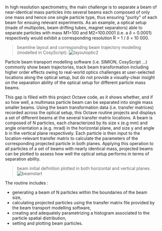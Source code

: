 In high resolution spectrometry, the main challenge is to separate a beam of near-identical mass particles into several beams each composed of only one mass and hence one single particle type, thus ensuring "purity" of each beam for ensuing relevant experiments.
As an example, a optical setup (made of multipoles, beam drifting tubes, magnet separators) able to separate particles with mass M1=100 and M2=100.0001 (i.e. a $\delta$ = 0.0001) respectively would exhibit a corresponding resolution R = 1 / $\delta$ = 10 000.

> beamline layout and corresponding beam trajectory modelling (modelled in CosyScript).
![layoutoptic2](https://user-images.githubusercontent.com/126000617/220470902-953ffa61-345b-4002-8071-e4e5f7ee08d7.png)


Particle beam transport modelling software (i.e. SIMION, CosyScript ...) commonly show beam trajectories, track beam transformation including higher order effects owing to real-world optics challenges at user-selected locations along the optical setup, but do not provide a visually-clear insight on the separation ability of the optical setup for different particle mass beams. 


This gap is filled with this project Octave code, as it shows whether, and if so how well, a multimass particle beam can be separated into single mass smaller beams. Using the beam transformation data (i.e. transfer matrices) recorded across the optical setup, this Octave routine projects and displays a set of different beams at the several transfer matrix locations.
A beam is composed of N particles, each characterized by its size x (e.g mm) and angle orientation a (e.g. mrad) in the horizontal plane, and size y and angle b in the vertical plane respectively. Each particle is then input to the location-relevant transfer matrix to calculate the parameters of the corresponding projected particle in both planes. Applying this operation to all particles of a set of beams with nearly identical mass, projected beams can be plotted to assess how well the optical setup performs in terms of separation ability.

> beam initial definition plotted in both horizontal and vertical planes.
![beamstart](https://user-images.githubusercontent.com/126000617/220470657-c73feaa1-bce4-4610-9f18-399615f7f661.png)


The routine includes :
+ generating a beam of N particles within the boundaries of the beam size,
+ calculating projected particles using the transfer matrix file provided by the beam transport modelling software,
+ creating and adequately parametrizing a histogram associated to the particle spatial distribution,
+ setting and plotting beam particles.
